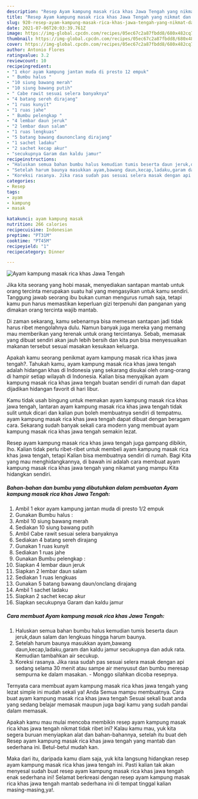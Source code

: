 ```yaml
---
description: "Resep Ayam kampung masak rica khas Jawa Tengah yang nikmat dan Mudah Dibuat"
title: "Resep Ayam kampung masak rica khas Jawa Tengah yang nikmat dan Mudah Dibuat"
slug: 920-resep-ayam-kampung-masak-rica-khas-jawa-tengah-yang-nikmat-dan-mudah-dibuat
date: 2021-07-06T20:03:39.761Z
image: https://img-global.cpcdn.com/recipes/05ec67c2a87fbdd8/680x482cq70/ayam-kampung-masak-rica-khas-jawa-tengah-foto-resep-utama.jpg
thumbnail: https://img-global.cpcdn.com/recipes/05ec67c2a87fbdd8/680x482cq70/ayam-kampung-masak-rica-khas-jawa-tengah-foto-resep-utama.jpg
cover: https://img-global.cpcdn.com/recipes/05ec67c2a87fbdd8/680x482cq70/ayam-kampung-masak-rica-khas-jawa-tengah-foto-resep-utama.jpg
author: Antonio Flores
ratingvalue: 3.2
reviewcount: 10
recipeingredient:
- "1 ekor ayam kampung jantan muda di presto 12 empuk"
- " Bumbu halus "
- "10 siung bawang merah"
- "10 siung bawang putih"
- " Cabe rawit sesuai selera banyaknya"
- "4 batang sereh dirajang"
- "1 ruas kunyit"
- "1 ruas jahe"
- " Bumbu pelengkap "
- "4 lembar daun jeruk"
- "2 lembar daun salam"
- "1 ruas lengkuas"
- "5 batang bawang daunonclang dirajang"
- "1 sachet ladaku"
- "2 sachet kecap akur"
- "secukupnya Garam dan kaldu jamur"
recipeinstructions:
- "Haluskan semua bahan bumbu halus kemudian tumis beserta daun jeruk,daun salam dan lengkuas hingga harum baunya."
- "Setelah harum baunya masukkan ayam,bawang daun,kecap,ladaku,garam dan kaldu jamur secukupnya dan aduk rata. Kemudian tambahkan air secukup."
- "Koreksi rasanya. Jika rasa sudah pas sesuai selera masak dengan api sedang selama 30 menit atau sampe air menyusut dan bumbu meresap sempurna ke dalam masakan. Monggo silahkan dicoba resepnya."
categories:
- Resep
tags:
- ayam
- kampung
- masak

katakunci: ayam kampung masak 
nutrition: 266 calories
recipecuisine: Indonesian
preptime: "PT31M"
cooktime: "PT45M"
recipeyield: "1"
recipecategory: Dinner

---
```



![Ayam kampung masak rica khas Jawa Tengah](https://img-global.cpcdn.com/recipes/05ec67c2a87fbdd8/680x482cq70/ayam-kampung-masak-rica-khas-jawa-tengah-foto-resep-utama.jpg)

Jika kita seorang yang hobi masak, menyediakan santapan mantab untuk orang tercinta merupakan suatu hal yang mengasyikan untuk kamu sendiri. Tanggung jawab seorang ibu bukan cuman mengurus rumah saja, tetapi kamu pun harus memastikan keperluan gizi terpenuhi dan panganan yang dimakan orang tercinta wajib mantab.

Di zaman  sekarang, kamu sebenarnya bisa memesan santapan jadi tidak harus ribet mengolahnya dulu. Namun banyak juga mereka yang memang mau memberikan yang terenak untuk orang tercintanya. Sebab, memasak yang dibuat sendiri akan jauh lebih bersih dan kita pun bisa menyesuaikan makanan tersebut sesuai masakan kesukaan keluarga. 



Apakah kamu seorang penikmat ayam kampung masak rica khas jawa tengah?. Tahukah kamu, ayam kampung masak rica khas jawa tengah adalah hidangan khas di Indonesia yang sekarang disukai oleh orang-orang di hampir setiap wilayah di Indonesia. Kalian bisa menyajikan ayam kampung masak rica khas jawa tengah buatan sendiri di rumah dan dapat dijadikan hidangan favorit di hari libur.

Kamu tidak usah bingung untuk memakan ayam kampung masak rica khas jawa tengah, lantaran ayam kampung masak rica khas jawa tengah tidak sulit untuk dicari dan kalian pun boleh membuatnya sendiri di tempatmu. ayam kampung masak rica khas jawa tengah dapat dibuat dengan beragam cara. Sekarang sudah banyak sekali cara modern yang membuat ayam kampung masak rica khas jawa tengah semakin lezat.

Resep ayam kampung masak rica khas jawa tengah juga gampang dibikin, lho. Kalian tidak perlu ribet-ribet untuk membeli ayam kampung masak rica khas jawa tengah, tetapi Kalian bisa membuatnya sendiri di rumah. Bagi Kita yang mau menghidangkannya, di bawah ini adalah cara membuat ayam kampung masak rica khas jawa tengah yang nikamat yang mampu Kita hidangkan sendiri.

<!--inarticleads1-->

##### Bahan-bahan dan bumbu yang dibutuhkan dalam pembuatan Ayam kampung masak rica khas Jawa Tengah:

1. Ambil 1 ekor ayam kampung jantan muda di presto 1/2 empuk
1. Gunakan  Bumbu halus :
1. Ambil 10 siung bawang merah
1. Sediakan 10 siung bawang putih
1. Ambil  Cabe rawit sesuai selera banyaknya
1. Sediakan 4 batang sereh dirajang
1. Gunakan 1 ruas kunyit
1. Sediakan 1 ruas jahe
1. Gunakan  Bumbu pelengkap :
1. Siapkan 4 lembar daun jeruk
1. Siapkan 2 lembar daun salam
1. Sediakan 1 ruas lengkuas
1. Gunakan 5 batang bawang daun/onclang dirajang
1. Ambil 1 sachet ladaku
1. Siapkan 2 sachet kecap akur
1. Siapkan secukupnya Garam dan kaldu jamur




<!--inarticleads2-->

##### Cara membuat Ayam kampung masak rica khas Jawa Tengah:

1. Haluskan semua bahan bumbu halus kemudian tumis beserta daun jeruk,daun salam dan lengkuas hingga harum baunya.
1. Setelah harum baunya masukkan ayam,bawang daun,kecap,ladaku,garam dan kaldu jamur secukupnya dan aduk rata. Kemudian tambahkan air secukup.
1. Koreksi rasanya. Jika rasa sudah pas sesuai selera masak dengan api sedang selama 30 menit atau sampe air menyusut dan bumbu meresap sempurna ke dalam masakan. - Monggo silahkan dicoba resepnya.




Ternyata cara membuat ayam kampung masak rica khas jawa tengah yang lezat simple ini mudah sekali ya! Anda Semua mampu membuatnya. Cara buat ayam kampung masak rica khas jawa tengah Sesuai sekali buat anda yang sedang belajar memasak maupun juga bagi kamu yang sudah pandai dalam memasak.

Apakah kamu mau mulai mencoba membikin resep ayam kampung masak rica khas jawa tengah nikmat tidak ribet ini? Kalau kamu mau, yuk kita segera buruan menyiapkan alat dan bahan-bahannya, setelah itu buat deh Resep ayam kampung masak rica khas jawa tengah yang mantab dan sederhana ini. Betul-betul mudah kan. 

Maka dari itu, daripada kamu diam saja, yuk kita langsung hidangkan resep ayam kampung masak rica khas jawa tengah ini. Pasti kalian tak akan menyesal sudah buat resep ayam kampung masak rica khas jawa tengah enak sederhana ini! Selamat berkreasi dengan resep ayam kampung masak rica khas jawa tengah mantab sederhana ini di tempat tinggal kalian masing-masing,ya!.

